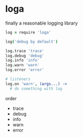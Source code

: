 # loga

finally a reasonable logging library

```coffee
log = require 'loga'

log('debug by default')

log.trace 'trace'
log.debug 'debug'
log.info 'info'
log.warn 'warn'
log.error 'error'

# listeners
log.on 'warn', (args...) ->
  # do something with log
```

order

  - trace
  - debug
  - info
  - warn
  - error

